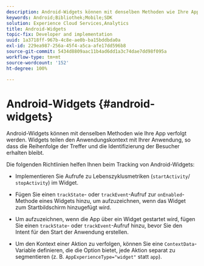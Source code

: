 ```yaml
---
description: Android-Widgets können mit denselben Methoden wie Ihre App verfolgt werden. Widgets teilen den Anwendungskontext mit Ihrer Anwendung, so dass die Reihenfolge der Treffer und die Identifizierung der Besucher erhalten bleibt.
keywords: Android;Bibliothek;Mobile;SDK
solution: Experience Cloud Services,Analytics
title: Android-Widgets
topic-fix: Developer and implementation
uuid: 1a3718ff-967b-4c8e-ae0b-ba15bddbda0a
exl-id: 229ea987-256a-45f4-a5ca-afe17dd596b8
source-git-commit: 5434d8809aac11b4ad6dd1a3c74dae7dd98f095a
workflow-type: tm+mt
source-wordcount: '152'
ht-degree: 100%

---
```


# Android-Widgets {#android-widgets}

Android-Widgets können mit denselben Methoden wie Ihre App verfolgt werden. Widgets teilen den Anwendungskontext mit Ihrer Anwendung, so dass die Reihenfolge der Treffer und die Identifizierung der Besucher erhalten bleibt.

Die folgenden Richtlinien helfen Ihnen beim Tracking von Android-Widgets:

* Implementieren Sie Aufrufe zu Lebenszyklusmetriken (`startActivity`/ `stopActivity`) im Widget.

* Fügen Sie einen `trackState`- oder `trackEvent`-Aufruf zur `onEnabled`-Methode eines Widgets hinzu, um aufzuzeichnen, wenn das Widget zum Startbildschirm hinzugefügt wird.

* Um aufzuzeichnen, wenn die App über ein Widget gestartet wird, fügen Sie einen `trackState`- oder `trackEvent`-Aufruf hinzu, bevor Sie den Intent für den Start der Anwendung erstellen.

* Um den Kontext einer Aktion zu verfolgen, können Sie eine `ContextData`-Variable definieren, die die Option bietet, jede Aktion separat zu segmentieren (z. B. `AppExperienceType="widget"` statt `app`).
